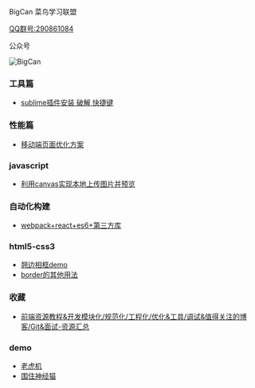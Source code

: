 BigCan 菜鸟学习联盟

<a href="http://jq.qq.com/?_wv=1027&k=40IW8Zu" target="_blank">QQ群号:290861084</a>

公众号

![BigCan](http://7xif9n.com1.z0.glb.clouddn.com/bigcan-code.jpg)

### 工具篇
- [sublime插件安装 破解 快捷键](article/sublime-info.md)

### 性能篇
- [移动端页面优化方案](article/web-mobile.md)

### javascript

- [利用canvas实现本地上传图片并预览](https://segmentfault.com/a/1190000007237076?_ea=1281712)

### 自动化构建
- [webpack+react+es6+第三方库](https://coding.net/u/anzhiqing/p/webpack-html5/git)

### html5-css3
- [翘边相框demo](article/title-shadow.md)
- [border的其他用法](article/border.md)

### 收藏

- [前端资源教程&开发模块化/规范化/工程化/优化&工具/调试&值得关注的博客/Git&面试-资源汇总](https://segmentfault.com/a/1190000007062464?from=timeline&isappinstalled=0)

### demo

- [老虎机](demo/one-arm-bandit)
- [围住神经猫](demo/mycat)